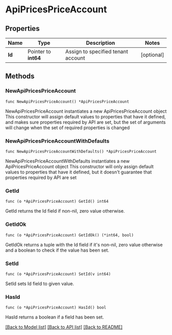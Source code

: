# ApiPricesPriceAccount

## Properties

Name | Type | Description | Notes
------------ | ------------- | ------------- | -------------
**Id** | Pointer to **int64** | Assign to specified tenant account | [optional] 

## Methods

### NewApiPricesPriceAccount

`func NewApiPricesPriceAccount() *ApiPricesPriceAccount`

NewApiPricesPriceAccount instantiates a new ApiPricesPriceAccount object
This constructor will assign default values to properties that have it defined,
and makes sure properties required by API are set, but the set of arguments
will change when the set of required properties is changed

### NewApiPricesPriceAccountWithDefaults

`func NewApiPricesPriceAccountWithDefaults() *ApiPricesPriceAccount`

NewApiPricesPriceAccountWithDefaults instantiates a new ApiPricesPriceAccount object
This constructor will only assign default values to properties that have it defined,
but it doesn't guarantee that properties required by API are set

### GetId

`func (o *ApiPricesPriceAccount) GetId() int64`

GetId returns the Id field if non-nil, zero value otherwise.

### GetIdOk

`func (o *ApiPricesPriceAccount) GetIdOk() (*int64, bool)`

GetIdOk returns a tuple with the Id field if it's non-nil, zero value otherwise
and a boolean to check if the value has been set.

### SetId

`func (o *ApiPricesPriceAccount) SetId(v int64)`

SetId sets Id field to given value.

### HasId

`func (o *ApiPricesPriceAccount) HasId() bool`

HasId returns a boolean if a field has been set.


[[Back to Model list]](../README.md#documentation-for-models) [[Back to API list]](../README.md#documentation-for-api-endpoints) [[Back to README]](../README.md)


